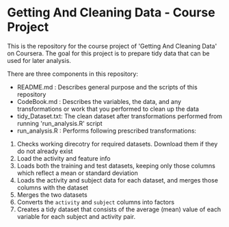 # Getting And Cleaning Data - Course Project

This is the repository for the course project of 'Getting And Cleaning Data' on Coursera. The goal for this project is to prepare tidy data that can be used for later analysis.

There are three components in this repository:

* README.md :       Describes general purpose and the scripts of this repository
* CodeBook.md :     Describes the variables, the data, and any transformations or work that you performed to clean up the data
* tidy_Dataset.txt: The clean dataset after transformations performed from running 'run_analysis.R' script
* run_analysis.R :  Performs following prescribed transformations:

1. Checks working direcotry for required datasets. Download them if they do not already exist
2. Load the activity and feature info
3. Loads both the training and test datasets, keeping only those columns which
   reflect a mean or standard deviation
4. Loads the activity and subject data for each dataset, and merges those
   columns with the dataset
5. Merges the two datasets
6. Converts the `activity` and `subject` columns into factors
7. Creates a tidy dataset that consists of the average (mean) value of each
   variable for each subject and activity pair.
